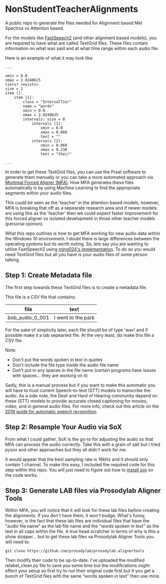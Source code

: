 # NonStudentTeacherAlignments
A public repo to generate the files needed for Alignment based Mel Spectros vs Attention based.

For the models like [FastSpeech2](https://arxiv.org/pdf/2006.04558.pdf) (and other alignment based models), you are required to have what are called TextGrid files. These files contain information on what was said and at what time range within each audio file.

Here is an example of what it may look like:
```
...

xmin = 0.0
xmax = 2.0240625
tiers? <exists>
size = 2
item []:
	item [1]:
		class = "IntervalTier"
		name = "words"
		xmin = 0.0
		xmax = 2.0240625
		intervals: size = 8
			intervals [1]:
				xmin = 0.0
				xmax = 0.060
				text = ""
			intervals [2]:
				xmin = 0.060
				xmax = 0.230
				text = "their"

...
```

In order to get these TextGrid files, you can use the Praat software to generate them manually or you can take a more automated approach via [Montreal Forced Aligner (MFA)](https://montreal-forced-aligner.readthedocs.io/en/latest/index.html). How MFA generates these files automatically is by using Machine Learning to find the appropriate segments within your audio files. 

This could be seen as the 'teacher' in the attention based models, however, MFA is breaking that off as a sepearate research area and if newer models are using this as the 'teacher' then we could expect faster improvement for this forced aligner vs isolated development in those other teacher models (personal opinion).

What this repo outlines is how to get MFA working for new audio data within the Windows 10 environment. I doubt there is large differences between the operating systems but its worth noting. So, lets say you are wanting to utilize FastSpeech2 using [ming024's implementation](https://github.com/ming024/FastSpeech2). To do so you would need TextGrid files but all you have is your audio files of some person talking.

## Step 1: Create Metadata file
The first step towards these TextGrid files is to create a metadata file. 

This file is a CSV file that contains: 

| file            | text               |
|-----------------|--------------------|
| bob_audio_0_001 | I went to the park |

For the sake of simplicity later, each file should be of type 'wav' and if possible make it a tab sepearted file. At the very least, do make this file a CSV file. 

Note:
<ul>
  <li>Don't put the words spoken in text in quotes</li>
  <li>Don't include the file type inside the audio file name</li>
  <li>Don't put in any spaces in the file name (certain programs have issues with spaces... they are working on it)</li>
</ul>

Sadly, this is a manual process but if you want to make this automatic you will have to trust current Speech-to-text (STT) models to transcribe the audio. As a side note, the Deaf and Hard of Hearing community depend on these (STT) models to provide accurate closed captioning for movies, video, and in general audio files. For more info, check out this article on the [2019 guide for automatic speech recgonition](https://heartbeat.fritz.ai/a-2019-guide-for-automatic-speech-recognition-f1e1129a141c).

## Step 2: Resample Your Audio via SoX
From what I could gather, SoX is the go-to for adjusting the audio so that MFA can process the audio correctly. Take this with a grain of salt but I tried pysox and other approaches but they all didn't work for me. 

It would appear that the best sampling rate is 16kHz and it should only contain 1 channel. To make this easy, I included the required code for this step within this repo. You will just need to figure out how to [install sox](http://sox.sourceforge.net/) so the code works.

## Step 3: Generate LAB files via Prosodylab Aligner Tools
Within MFA, you will notice that it will look for these lab files before creating the alignments. If you don't have them, it won't budge. What's funny, however, is the fact that these lab files are individual files that have the "audio file name" as the lab file name and the "words spoken in text" as the text in all caps within the file. A true head scratcher in terms of why is this a show stopper... but to get these lab files va Prosodylab Aligner Tools you will need to:

```
git clone https://github.com/prosodylab/prosodylab.alignertools
```

Then modify their code to be up-to-date. I've uploaded the modified relabel_clean.py file to save you some time but the modifications might effect your setup so first try to run their original code first but if you get a bunch of TextGrid files with the same "words spoken in text" then use mine.
